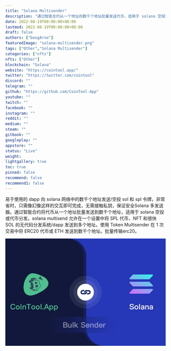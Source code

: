 ```yaml
---
title: "Solana Multisender"
description: "通过智能合约从一个地址向数千个地址批量发送代币，适用于 solana 空投或代币分发"
date: 2022-08-19T00:00:00+08:00
lastmod: 2022-08-19T00:00:00+08:00
draft: false
authors: ["boogArno"]
featuredImage: "solana-multisender.png"
tags: ["Other","Solana Multisender"]
categories: ["nfts"]
nfts: ["Other"]
blockchain: "Solana"
website: "https://cointool.app/"
twitter: "https://twitter.com/cointool"
discord: ""
telegram: ""
github: "https://github.com/CoinTool-App"
youtube: ""
twitch: ""
facebook: ""
instagram: ""
reddit: ""
medium: ""
steam: ""
gitbook: ""
googleplay: ""
appstore: ""
status: "Live"
weight: 
lightgallery: true
toc: true
pinned: false
recommend: false
recommend1: false
---
```

易于使用的 dapp 向 solana 网络中的数千个地址发送/空投 sol 和 spl 令牌，非常省时，只需像幻像这样的交互即可完成，无需接触私钥，保证安全Solana 多发送器。通过智能合约将代币从一个地址批量发送到数千个地址，适用于 solana 空投或代币分发。solana multisend 允许在一个设置中将 SPL 代币、NFT 和很快 SOL 的无代码分发系统/dapp 发送到多个地址。使用 Token Multisender 在 1 次交易中将 ERC20 代币或 ETH 发送到数千个地址。批量传输erc20。

![solanasolanamultisendersoltokendapp-dapp-other-solana-image1_eec79fbd9684bc497b19cec4f92eac15](solanasolanamultisendersoltokendapp-dapp-other-solana-image1_eec79fbd9684bc497b19cec4f92eac15.png)

